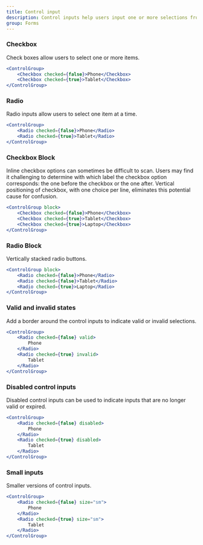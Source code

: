 ```yaml
---
title: Control input
description: Control inputs help users input one or more selections from multiple options. Our control inputs consist of checkboxes and radio buttons.
group: Forms
---
```


### Checkbox

Check boxes allow users to select one or more items.

```jsx live
<ControlGroup>
	<Checkbox checked={false}>Phone</Checkbox>
	<Checkbox checked={true}>Tablet</Checkbox>
</ControlGroup>
```

### Radio

Radio inputs allow users to select one item at a time.

```jsx live
<ControlGroup>
	<Radio checked={false}>Phone</Radio>
	<Radio checked={true}>Tablet</Radio>
</ControlGroup>
```

### Checkbox Block

Inline checkbox options can sometimes be difficult to scan. Users may find it challenging to determine with which label the checkbox option corresponds: the one before the checkbox or the one after. Vertical positioning of checkbox, with one choice per line, eliminates this potential cause for confusion.

```jsx live
<ControlGroup block>
	<Checkbox checked={false}>Phone</Checkbox>
	<Checkbox checked={true}>Tablet</Checkbox>
	<Checkbox checked={true}>Laptop</Checkbox>
</ControlGroup>
```

### Radio Block

Vertically stacked radio buttons.

```jsx live
<ControlGroup block>
	<Radio checked={false}>Phone</Radio>
	<Radio checked={false}>Tablet</Radio>
	<Radio checked={true}>Laptop</Radio>
</ControlGroup>
```

### Valid and invalid states

Add a border around the control inputs to indicate valid or invalid selections.

```jsx live
<ControlGroup>
	<Radio checked={false} valid>
		Phone
	</Radio>
	<Radio checked={true} invalid>
		Tablet
	</Radio>
</ControlGroup>
```

### Disabled control inputs

Disabled control inputs can be used to indicate inputs that are no longer valid or expired.

```jsx live
<ControlGroup>
	<Radio checked={false} disabled>
		Phone
	</Radio>
	<Radio checked={true} disabled>
		Tablet
	</Radio>
</ControlGroup>
```

### Small inputs

Smaller versions of control inputs.

```jsx live
<ControlGroup>
	<Radio checked={false} size="sm">
		Phone
	</Radio>
	<Radio checked={true} size="sm">
		Tablet
	</Radio>
</ControlGroup>
```
